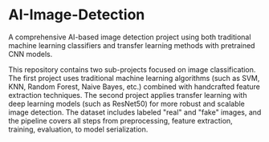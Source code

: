 # AI-Image-Detection
A comprehensive AI-based image detection project using both traditional machine learning classifiers and transfer learning methods with pretrained CNN models.

This repository contains two sub-projects focused on image classification. The first project uses traditional machine learning algorithms (such as SVM, KNN, Random Forest, Naive Bayes, etc.) combined with handcrafted feature extraction techniques. The second project applies transfer learning with deep learning models (such as ResNet50) for more robust and scalable image detection. The dataset includes labeled "real" and "fake" images, and the pipeline covers all steps from preprocessing, feature extraction, training, evaluation, to model serialization.

